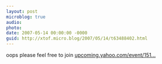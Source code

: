 ```yaml
---
layout: post
microblog: true
audio: 
photo: 
date: 2007-05-14 00:00:00 -0000
guid: http://xtof.micro.blog/2007/05/14/t63488402.html
---
```

oops please feel free to join [upcoming.yahoo.com/event/151...](http://upcoming.yahoo.com/event/151198)
